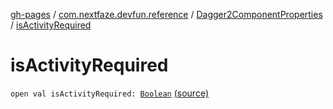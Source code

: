 [gh-pages](../../index.md) / [com.nextfaze.devfun.reference](../index.md) / [Dagger2ComponentProperties](index.md) / [isActivityRequired](./is-activity-required.md)

# isActivityRequired

`open val isActivityRequired: `[`Boolean`](https://kotlinlang.org/api/latest/jvm/stdlib/kotlin/-boolean/index.html) [(source)](https://github.com/NextFaze/dev-fun/tree/master/devfun-annotations/src/main/java/com/nextfaze/devfun/reference/Dagger2Component.kt#L90)
